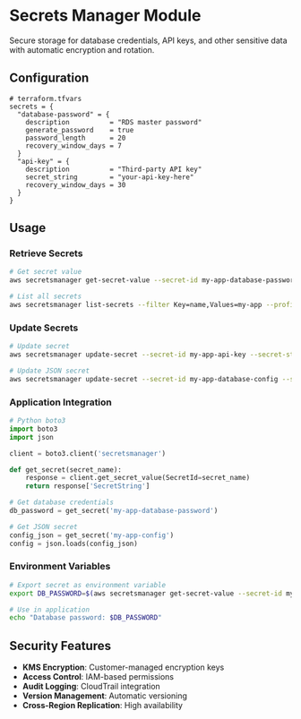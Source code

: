 # Secrets Manager Module

Secure storage for database credentials, API keys, and other sensitive data with automatic encryption and rotation.

## Configuration

```hcl
# terraform.tfvars
secrets = {
  "database-password" = {
    description          = "RDS master password"
    generate_password    = true
    password_length      = 20
    recovery_window_days = 7
  }
  "api-key" = {
    description          = "Third-party API key"
    secret_string        = "your-api-key-here"
    recovery_window_days = 30
  }
}
```

## Usage

### Retrieve Secrets
```bash
# Get secret value
aws secretsmanager get-secret-value --secret-id my-app-database-password --query SecretString --output text --profile terraform_user

# List all secrets
aws secretsmanager list-secrets --filter Key=name,Values=my-app --profile terraform_user
```

### Update Secrets
```bash
# Update secret
aws secretsmanager update-secret --secret-id my-app-api-key --secret-string "new-value" --profile terraform_user

# Update JSON secret
aws secretsmanager update-secret --secret-id my-app-database-config --secret-string '{"username":"admin","password":"newpass"}' --profile terraform_user
```

### Application Integration
```python
# Python boto3
import boto3
import json

client = boto3.client('secretsmanager')

def get_secret(secret_name):
    response = client.get_secret_value(SecretId=secret_name)
    return response['SecretString']

# Get database credentials
db_password = get_secret('my-app-database-password')

# Get JSON secret
config_json = get_secret('my-app-config')
config = json.loads(config_json)
```

### Environment Variables
```bash
# Export secret as environment variable
export DB_PASSWORD=$(aws secretsmanager get-secret-value --secret-id my-app-database-password --query SecretString --output text --profile terraform_user)

# Use in application
echo "Database password: $DB_PASSWORD"
```

## Security Features

- **KMS Encryption**: Customer-managed encryption keys
- **Access Control**: IAM-based permissions
- **Audit Logging**: CloudTrail integration
- **Version Management**: Automatic versioning
- **Cross-Region Replication**: High availability 